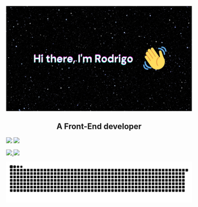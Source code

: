 <img src="https://github.com/rodrigomsrocha/rodrigomsrocha/blob/master/banner.jpg" align="center">

<h2 align="center">A Front-End developer</h2>

[<img src="https://img.shields.io/badge/twitter-%231DA1F2.svg?&style=for-the-badge&logo=twitter&logoColor=white" />](https://twitter.com/Rodrigo54556666)
[<img src="https://img.shields.io/badge/instagram-%23E4405F.svg?&style=for-the-badge&logo=instagram&logoColor=white" />](https://www.instagram.com/c0c0d3p3r4/)


<div>
  <a href="https://github.com/rodrigomsrocha"/>
  <img height="180em" src="https://github-readme-stats.vercel.app/api?username=rodrigomsrocha&show_icons=true&theme=dracula&title_color='#84e'"/>
  <img height="180em" src="https://github-readme-stats.vercel.app/api/top-langs/?username=rodrigomsrocha&layout=compact&langs_count=16&theme=dracula&title_color='#84e'"/>
</div>

![Snake animation](https://github.com/rodrigomsrocha/rodrigomsrocha/blob/output/github-contribution-grid-snake.svg)
